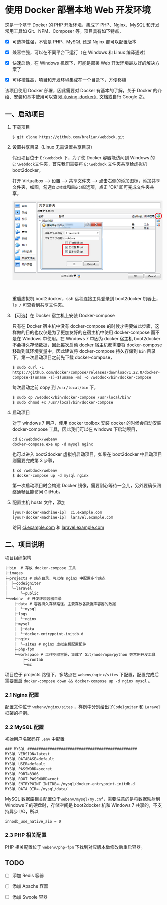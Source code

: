 # 使用 Docker 部署本地 Web 开发环境

这是一个基于 Docker 的 PHP 开发环境，集成了 PHP、Nginx、MySQL 和开发常用工具如 Git、NPM、Composer 等。项目具有如下特点，
- [x] 可选择性强，不管是 PHP、MySQL 还是 Nginx 都可以配置版本
- [x]  兼容性强，可以在不同平台下运行（在 Windows 和 Linux 编译通过）
- [x] 快速启动，在 Windows 机器下，可能是部署 Web 开发环境最友好的解决方案了
- [x] 可移植性高，项目和开发环境集成在一个目录下，方便移植


该项目使用 Docker 部署，因此需要对 Docker 有基本的了解，关于 Docker 的介绍、安装和基本使用可以查阅[《using-docker》](using-docker.md) 文档或自行 Google 之。

## 一、启动项目

1. 下载项目

    ```shell
    $ git clone https://github.com/brelian/webdock.git
    ```

2. 设置共享目录（Linux 无需设置共享目录）

    假设项目位于 `E:\webdock` 下，为了使 Docker 容器能访问到 Windows 的 `E:\webdock`文件夹，首先我们需要将 `E:\webdock` 文件夹共享给虚拟机 boot2docker。

    打开 Virtualbox --> 设置 --> 共享文件夹 --> 点击右侧的添加图标，添加共享文件夹，如图，勾选`自动挂载`和`固定分配`选项，点击 'OK' 即可完成文件夹共享。

    ![](images/sharing-storage.png)

    ​

    重启虚拟机 boot2docker，ssh 远程连接工具登录到 boot2docker 机器上，`ls /` 可查看到共享文件夹。

    <!--![](images/show-shared-storage.png) -->

3. 【可选】在 Docker 宿主机上安装 Docker-compose

    只有在 Docker 宿主机中没有 docker-compose 的时候才需要做此步骤，这样做的目的也仅仅是为了更加友好的在宿主机中使用 docker-compose 而不是在 Windows 中使用。在 Windows 7 中因为 docker 宿主机 boot2docker 不会持久存储数据，因此每次启动 docker 宿主机都需要将 docker-compose 移动到其环境变量中，因此建议将 docker-compose 持久存储到 `bin` 目录下，第一次启动项目之前先下载 docker-compose，

    ```shell
    $ sudo curl -L https://github.com/docker/compose/releases/download/1.22.0/docker-compose-$(uname -s)-$(uname -m) -o /webdock/bin/docker-compose
    ```

    每次启动之前 copy 到 `/usr/local/bin` 下，

     ```shell
    $ sudo cp /webdock/bin/docker-compose /usr/local/bin/
    $ sudo chmod +x /usr/local/bin/docker-compose
     ```

4. 启动项目

    对于 windows 7 用户，使用 docker toolbox 安装 docker 的时候会自动安装 docker-compose 工具，因此我们可以在 windows 下启动项目，

    ```shell
    cd E:/webdock/webenv
    docker-compose.exe up -d mysql nginx
    ```

    也可以进入 boot2docker 虚拟机启动项目，如果在 boot2docker 中启动项目则需要完成第 3 步骤，

    ```shell
    $ cd /webdock/webenv
    $ docker-compose up -d mysql nginx
    ```
    第一次启动项目时会构建 Docker 镜像，需要耐心等待一会儿，另外要确保网络通畅且能访问 GitHub。

5. 配置主机 hosts 文件，添加

    ```
    [your-docker-machine-ip]  ci.example.com
    [your-docker-machine-ip]  laravel.example.com
    ```

    访问 [ci.example.com](ci.example.com) 和 [laravel.example.com](laravel.example.com)


## 二、项目说明

项目组织架构

```shell
├─bin  # 存放 docker-compose 工具
├─images
├─projects # 站点目录，可以在 nginx 中配置多个站点
│  ├─codeigniter
│  └─laravel
│      └─public
└─webenv  # 开发环境容器目录
    ├─data # 容器持久存储路径，主要存放各数据库容器的数据
    │  └─mysql
    ├─logs
    │  └─nginx
    ├─mysql
    │  ├─data
    │  └─docker-entrypoint-initdb.d
    ├─nginx
    │  └─sites # nginx 虚拟主机配置配件
    ├─php-fpm
    └─workspace # 工作空间容器，集成了 Git/node/npm/python 等常用开发工具
        ├─crontab
        └─mc

```

项目位于 projects 路径下，多站点在 `webenv/nginx/sites` 下配置，配置完成后需要重启 `docker-compose down && docker-compose up -d nginx mysql` 。

### 2.1 Nginx 配置

配置文件位于 `webenv/nginx/sites` ，样例中分别给出了`CodeIgniter` 和 `Laravel` 框架的样例。

### 2.2 MySQL 配置

初始用户名密码在 `.env` 中配置

```shell
### MYSQL #################################################
MYSQL_VERSION=latest
MYSQL_DATABASE=default
MYSQL_USER=default
MYSQL_PASSWORD=secret
MYSQL_PORT=3306
MYSQL_ROOT_PASSWORD=root
MYSQL_ENTRYPOINT_INITDB=./mysql/docker-entrypoint-initdb.d
MYSQL_DATA_DIR=./mysql/data/
```

MySQL 数据库相关配置位于`webenv/mysql/my.cnf`，需要注意的是将数据映射到 Windows 7 的硬盘时，存储空间是 boot2docker 机和 Windows 7 共享的，不支持异步 I/O，所以

```
innodb_use_native_aio = 0
```



### 2.3 PHP	相关配置

PHP 相关配置位于 `webenv/php-fpm` 下找到对应版本做修改后重启容器。



## TODO

- [ ] 添加 Redis 容器
- [ ] 添加 Apache 容器
- [ ] 添加 Swoole 容器

